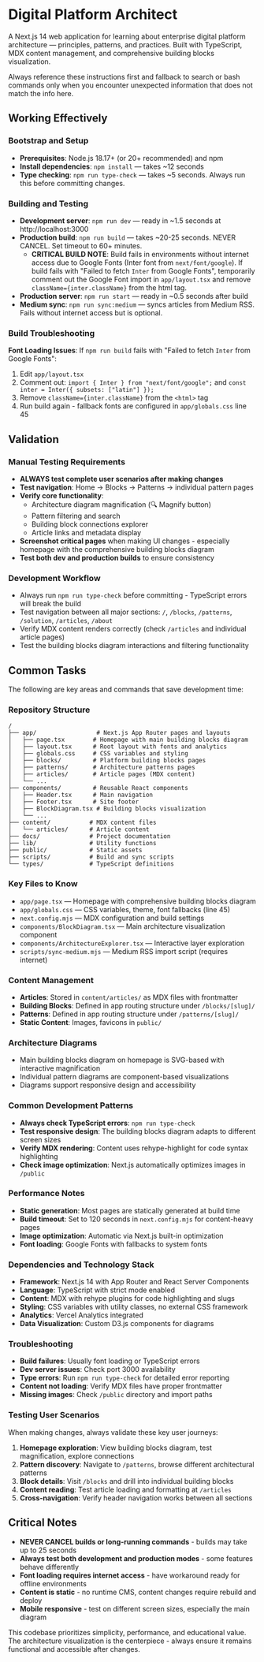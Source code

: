 # Digital Platform Architect

A Next.js 14 web application for learning about enterprise digital platform architecture — principles, patterns, and practices. Built with TypeScript, MDX content management, and comprehensive building blocks visualization.

Always reference these instructions first and fallback to search or bash commands only when you encounter unexpected information that does not match the info here.

## Working Effectively

### Bootstrap and Setup
- **Prerequisites**: Node.js 18.17+ (or 20+ recommended) and npm
- **Install dependencies**: `npm install` — takes ~12 seconds
- **Type checking**: `npm run type-check` — takes ~5 seconds. Always run this before committing changes.

### Building and Testing
- **Development server**: `npm run dev` — ready in ~1.5 seconds at http://localhost:3000
- **Production build**: `npm run build` — takes ~20-25 seconds. NEVER CANCEL. Set timeout to 60+ minutes.
  - **CRITICAL BUILD NOTE**: Build fails in environments without internet access due to Google Fonts (Inter font from `next/font/google`). If build fails with "Failed to fetch `Inter` from Google Fonts", temporarily comment out the Google Font import in `app/layout.tsx` and remove `className={inter.className}` from the html tag.
- **Production server**: `npm run start` — ready in ~0.5 seconds after build
- **Medium sync**: `npm run sync:medium` — syncs articles from Medium RSS. Fails without internet access but is optional.

### Build Troubleshooting
**Font Loading Issues**: If `npm run build` fails with "Failed to fetch `Inter` from Google Fonts":
1. Edit `app/layout.tsx`
2. Comment out: `import { Inter } from "next/font/google";` and `const inter = Inter({ subsets: ["latin"] });`
3. Remove `className={inter.className}` from the `<html>` tag
4. Run build again - fallback fonts are configured in `app/globals.css` line 45

## Validation

### Manual Testing Requirements
- **ALWAYS test complete user scenarios after making changes**
- **Test navigation**: Home → Blocks → Patterns → individual pattern pages
- **Verify core functionality**: 
  - Architecture diagram magnification (🔍 Magnify button)
  - Pattern filtering and search
  - Building block connections explorer
  - Article links and metadata display
- **Screenshot critical pages** when making UI changes - especially homepage with the comprehensive building blocks diagram
- **Test both dev and production builds** to ensure consistency

### Development Workflow
- Always run `npm run type-check` before committing - TypeScript errors will break the build
- Test navigation between all major sections: `/`, `/blocks`, `/patterns`, `/solution`, `/articles`, `/about`
- Verify MDX content renders correctly (check `/articles` and individual article pages)
- Test the building blocks diagram interactions and filtering functionality

## Common Tasks

The following are key areas and commands that save development time:

### Repository Structure
```
/
├── app/                 # Next.js App Router pages and layouts
│   ├── page.tsx        # Homepage with main building blocks diagram
│   ├── layout.tsx      # Root layout with fonts and analytics
│   ├── globals.css     # CSS variables and styling
│   ├── blocks/         # Platform building blocks pages
│   ├── patterns/       # Architecture patterns pages
│   ├── articles/       # Article pages (MDX content)
│   └── ...
├── components/         # Reusable React components
│   ├── Header.tsx      # Main navigation
│   ├── Footer.tsx      # Site footer
│   ├── BlockDiagram.tsx # Building blocks visualization
│   └── ...
├── content/           # MDX content files
│   └── articles/      # Article content
├── docs/              # Project documentation
├── lib/               # Utility functions
├── public/            # Static assets
├── scripts/           # Build and sync scripts
└── types/             # TypeScript definitions
```

### Key Files to Know
- `app/page.tsx` — Homepage with comprehensive building blocks diagram
- `app/globals.css` — CSS variables, theme, font fallbacks (line 45)
- `next.config.mjs` — MDX configuration and build settings  
- `components/BlockDiagram.tsx` — Main architecture visualization component
- `components/ArchitectureExplorer.tsx` — Interactive layer exploration
- `scripts/sync-medium.mjs` — Medium RSS import script (requires internet)

### Content Management
- **Articles**: Stored in `content/articles/` as MDX files with frontmatter
- **Building Blocks**: Defined in app routing structure under `/blocks/[slug]/`
- **Patterns**: Defined in app routing structure under `/patterns/[slug]/`
- **Static Content**: Images, favicons in `public/`

### Architecture Diagrams
- Main building blocks diagram on homepage is SVG-based with interactive magnification
- Individual pattern diagrams are component-based visualizations
- Diagrams support responsive design and accessibility

### Common Development Patterns
- **Always check TypeScript errors**: `npm run type-check`
- **Test responsive design**: The building blocks diagram adapts to different screen sizes
- **Verify MDX rendering**: Content uses rehype-highlight for code syntax highlighting
- **Check image optimization**: Next.js automatically optimizes images in `/public`

### Performance Notes
- **Static generation**: Most pages are statically generated at build time
- **Build timeout**: Set to 120 seconds in `next.config.mjs` for content-heavy pages
- **Image optimization**: Automatic via Next.js built-in optimization
- **Font loading**: Google Fonts with fallbacks to system fonts

### Dependencies and Technology Stack
- **Framework**: Next.js 14 with App Router and React Server Components
- **Language**: TypeScript with strict mode enabled
- **Content**: MDX with rehype plugins for code highlighting and slugs
- **Styling**: CSS variables with utility classes, no external CSS framework
- **Analytics**: Vercel Analytics integrated
- **Data Visualization**: Custom D3.js components for diagrams

### Troubleshooting
- **Build failures**: Usually font loading or TypeScript errors
- **Dev server issues**: Check port 3000 availability
- **Type errors**: Run `npm run type-check` for detailed error reporting
- **Content not loading**: Verify MDX files have proper frontmatter
- **Missing images**: Check `/public` directory and import paths

### Testing User Scenarios
When making changes, always validate these key user journeys:
1. **Homepage exploration**: View building blocks diagram, test magnification, explore connections
2. **Pattern discovery**: Navigate to `/patterns`, browse different architectural patterns  
3. **Block details**: Visit `/blocks` and drill into individual building blocks
4. **Content reading**: Test article loading and formatting at `/articles`
5. **Cross-navigation**: Verify header navigation works between all sections

## Critical Notes
- **NEVER CANCEL builds or long-running commands** - builds may take up to 25 seconds
- **Always test both development and production modes** - some features behave differently
- **Font loading requires internet access** - have workaround ready for offline environments
- **Content is static** - no runtime CMS, content changes require rebuild and deploy
- **Mobile responsive** - test on different screen sizes, especially the main diagram

This codebase prioritizes simplicity, performance, and educational value. The architecture visualization is the centerpiece - always ensure it remains functional and accessible after changes.
